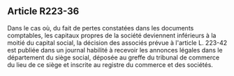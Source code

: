 Article R223-36
----
Dans le cas où, du fait de pertes constatées dans les documents comptables, les
capitaux propres de la société deviennent inférieurs à la moitié du capital
social, la décision des associés prévue à l'article L. 223-42 est publiée dans
un journal habilité à recevoir les annonces légales dans le département du siège
social, déposée au greffe du tribunal de commerce du lieu de ce siège et
inscrite au registre du commerce et des sociétés.
